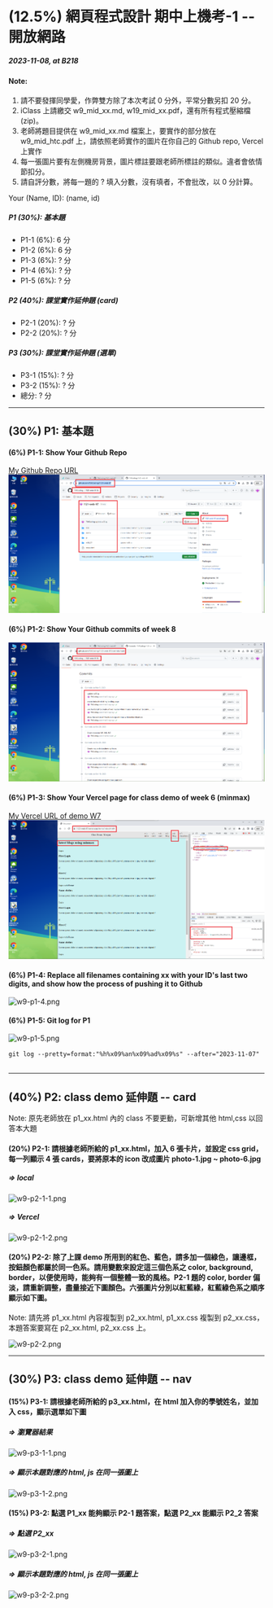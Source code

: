 # (12.5%) 網頁程式設計 期中上機考-1 -- 開放網路

##### 2023-11-08, at B218

#### Note:

1. 請不要發揮同學愛，作弊雙方除了本次考試 0 分外，平常分數另扣 20 分。
2. iClass 上請繳交 w9_mid_xx.md, w19_mid_xx.pdf，還有所有程式壓縮檔 (zip)。
3. 老師將題目提供在 w9_mid_xx.md 檔案上，要實作的部分放在 w9_mid_htc.pdf 上，請依照老師實作的圖片在你自己的 Github repo, Vercel 上實作
4. 每一張圖片要有左側機房背景，圖片標註要跟老師所標註的類似。違者會依情節扣分。
5. 請自評分數，將每一題的 ? 填入分數，沒有填者，不會批改，以 0 分計算。

Your (Name, ID): (name, id)

##### P1 (30%): 基本題

- P1-1 (6%): 6 分
- P1-2 (6%): 6 分
- P1-3 (6%): ? 分
- P1-4 (6%): ? 分
- P1-5 (6%): ? 分

##### P2 (40%): 課堂實作延伸題 (card)

- P2-1 (20%): ? 分
- P2-2 (20%): ? 分

##### P3 (30%): 課堂實作延伸題 (選單)

- P3-1 (15%): ? 分
- P3-2 (15%): ? 分
- 總分: ? 分

---

## (30%) P1: 基本題

#### (6%) P1-1: Show Your Github Repo

[My Github Repo URL](https://github.com/TWCoding/1121-web-97)
![w9-p1-1.png](w9-p1-1.png)

#### (6%) P1-2: Show Your Github commits of week 8

![w9-p1-2.png](w9-p1-2.png)

#### (6%) P1-3: Show Your Vercel page for class demo of week 6 (minmax)

[My Vercel URL of demo W7]()
![w9-p1-3.png](w9-p1-3.png)

#### (6%) P1-4: Replace all filenames containing xx with your ID's last two digits, and show how the process of pushing it to Github

![w9-p1-4.png](w9-p1-4.png)

#### (6%) P1-5: Git log for P1

![w9-p1-5.png](w9-p1-5.png)

```
git log --pretty=format:"%h%x09%an%x09%ad%x09%s" --after="2023-11-07"


```

---

## (40%) P2: class demo 延伸題 -- card

Note: 原先老師放在 p1_xx.html 內的 class 不要更動，可新增其他 html,css 以回答本大題

#### (20%) P2-1: 請根據老師所給的 p1_xx.html，加入 6 張卡片，並設定 css grid，每一列顯示 4 張 cards，要將原本的 icon 改成圖片 photo-1.jpg ~ photo-6.jpg

##### => local

![w9-p2-1-1.png](w9-p2-1-1.png)

##### => Vercel

![w9-p2-1-2.png](w9-p2-1-2.png)

#### (20%) P2-2: 除了上課 demo 所用到的紅色、藍色，請多加一個綠色，讓邊框，按鈕顏色都屬於同一色系。請用變數來設定這三個色系之 color, background, border，以便使用時，能夠有一個整體一致的風格。P2-1 題的 color, border 偏淡，請重新調整，盡量接近下圖顏色。六張圖片分別以紅藍綠，紅藍綠色系之順序顯示如下圖。

Note: 請先將 p1_xx.html 內容複製到 p2_xx.html, p1_xx.css 複製到 p2_xx.css，本題答案要寫在 p2_xx.html, p2_xx.css 上。

![w9-p2-2.png](w9-p2-2.png)

---

## (30%) P3: class demo 延伸題 -- nav

#### (15%) P3-1: 請根據老師所給的 p3_xx.html，在 html 加入你的學號姓名，並加入 css，顯示選單如下圖

##### => 瀏覽器結果

![w9-p3-1-1.png](w9-p3-1-1.png)

##### => 顯示本題對應的 html, js 在同一張圖上

![w9-p3-1-2.png](w9-p3-1-2.png)

#### (15%) P3-2: 點選 P1_xx 能夠顯示 P2-1 題答案，點選 P2_xx 能顯示 P2_2 答案

##### => 點選 P2_xx

![w9-p3-2-1.png](w9-p3-2-1.png)

##### => 顯示本題對應的 html, js 在同一張圖上

![w9-p3-2-2.png](w9-p3-2-2.png)
